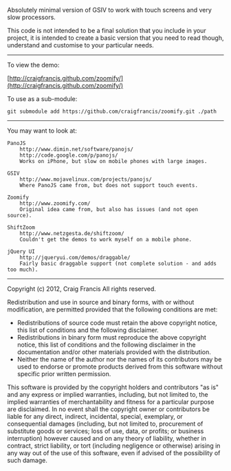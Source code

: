 
Absolutely minimal version of GSIV to work with touch screens and very slow processors.

This code is not intended to be a final solution that you include in your project, it is intended to create a basic version that you need to read though, understand and customise to your particular needs.

---

To view the demo:

[http://craigfrancis.github.com/zoomify/](http://craigfrancis.github.com/zoomify/)

To use as a sub-module:

	git submodule add https://github.com/craigfrancis/zoomify.git ./path

---

You may want to look at:

	PanoJS
		http://www.dimin.net/software/panojs/
		http://code.google.com/p/panojs/
		Works on iPhone, but slow on mobile phones with large images.

	GSIV
		http://www.mojavelinux.com/projects/panojs/
		Where PanoJS came from, but does not support touch events.

	Zoomify
		http://www.zoomify.com/
		Original idea came from, but also has issues (and not open source).

	ShiftZoom
		http://www.netzgesta.de/shiftzoom/
		Couldn't get the demos to work myself on a mobile phone.

	jQuery UI
		http://jqueryui.com/demos/draggable/
		Fairly basic draggable support (not complete solution - and adds too much).

---

Copyright (c) 2012, Craig Francis All rights
reserved.

Redistribution and use in source and binary forms,
with or without modification, are permitted provided
that the following conditions are met:

 * Redistributions of source code must retain the
   above copyright notice, this list of
   conditions and the following disclaimer.
 * Redistributions in binary form must reproduce
   the above copyright notice, this list of
   conditions and the following disclaimer in the
   documentation and/or other materials provided
   with the distribution.
 * Neither the name of the author nor the names
   of its contributors may be used to endorse or
   promote products derived from this software
   without specific prior written permission.

This software is provided by the copyright holders
and contributors "as is" and any express or implied
warranties, including, but not limited to, the
implied warranties of merchantability and fitness
for a particular purpose are disclaimed. In no event
shall the copyright owner or contributors be liable
for any direct, indirect, incidental, special,
exemplary, or consequential damages (including, but
not limited to, procurement of substitute goods or
services; loss of use, data, or profits; or business
interruption) however caused and on any theory of
liability, whether in contract, strict liability, or
tort (including negligence or otherwise) arising in
any way out of the use of this software, even if
advised of the possibility of such damage.
